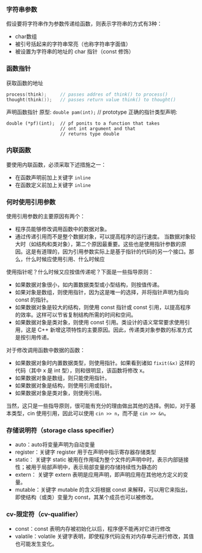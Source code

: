 ### 字符串参数
假设要将字符串作为参数传递给函数，则表示字符串的方式有3种：
* char数组
* 被引号括起来的字符串常亮（也称字符串字面值）
* 被设置为字符串的地址的 char 指针（const 修饰）

### 函数指针
获取函数的地址
```c++
process(think);     // passes addres of think() to process()
thought(think());   // passes return value think() to thought()
```
声明函数指针
原型: `double pam(int);`    // prototype
正确的指针类型声明: 
```
double (*pf)(int);  // pf ponits to a function that takes
                    // ont int argument and that 
                    // returns type double
```

### 内联函数
要使用内联函数，必须采取下述措施之一：
* 在函数声明前加上关键字 `inline`
* 在函数定义前加上关键字 `inline`

### 何时使用引用参数
使用引用参数的主要原因有两个：
* 程序员能够修改调用函数中的数据对象。
* 通过传递引用而不是整个数据对象，可以提高程序的运行速度。
当数据对象较大时（如结构和类对象），第二个原因最重要。这些也是使用指针参数的原因。这是有道理的，因为引用参数实际上是基于指针的代码的另一个接口。那么，什么时候应使用引用、什么时候应

使用指针呢？什么时候又应按值传递呢？下面是一些指导原则：
* 如果数据对象很小，如内置数据类型或小型结构，则按值传递。
* 如果对象是数组，则使用指针，因为这是唯一的选择，并将指针声明为指向 const 的指针。
* 如果数据对象是较大的结构，则使用 const 指针或 const 引用，以提高程序的效率。这样可以节省复制结构所需的时间和空间。
* 如果数据对象是类对象，则使用 const 引用。类设计的语义常常要求使用引用，这是 C++ 新增这项特性的主要原因。因此，传递类对象参数的标准方式是按引用传递。

对于修改调用函数中数据的函数：
* 如果数据对象时内置数据类型，则使用指针。如果看到诸如 `fixit(&x)` 这样的代码（其中 x 是 int 型），则和很明显，该函数将修改 x。
* 如果数据对象是数组，则只能使用指针。
* 如果数据对象是结构，则使用引用或指针。
* 如果数据对象是类对象，则使用引用。

当然，这只是一些指导原则，很可能有充分的理由做出其他的选择。例如，对于基本类型，cin 使用引用，因此可以使用 `cin >> n`，而不是 `cin >> &n`。

### 存储说明符（storage class specifier）

* auto：auto将变量声明为自动变量
* register：关键字 register 用于在声明中指示寄存器存储类型
* static： 关键字 static 被用在作用域为整个文件的声明中时，表示内部链接性；被用于局部声明中，表示局部变量的存储持续性为静态的
* extern： 关键字 extern 表明是应用声明，即声明应用在其他地方定义的变量。
* mutable：关键字 mutable 的含义将根据 const 来解释，可以用它来指出，即使结构（或类）变量为 const，其某个成员也可以被修改。

### cv-限定符（cv-qualifier）

* const：const 表明内存被初始化以后，程序便不能再对它进行修改
* valatile：volatile 关键字表明，即使程序代码没有对内存单元进行修改，其值也可能发生变化。
